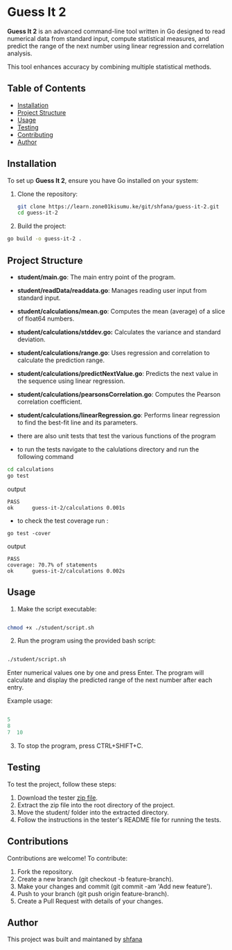 # Guess It 2

**Guess It 2** is an advanced command-line tool written in Go designed to read numerical data from standard input, compute statistical measures, and predict the range of the next number using linear regression and correlation analysis. 

This tool enhances accuracy by combining multiple statistical methods.

## Table of Contents

- [Installation](#installation)
- [Project Structure](#project-structure)
- [Usage](#usage)
- [Testing](#testing)
- [Contributing](#contributing)
- [Author](#author)

## Installation

To set up **Guess It 2**, ensure you have Go installed on your system:

1. Clone the repository:
   ```sh
   git clone https://learn.zone01kisumu.ke/git/shfana/guess-it-2.git
   cd guess-it-2
   ```
2. Build the project:

 ```sh
 go build -o guess-it-2 . 
 ```

 ## Project Structure

- **student/main.go**: The main entry point of the program.

- **student/readData/readdata.go**: Manages reading user input from standard input.

- **student/calculations/mean.go**: Computes the mean (average) of a slice of float64 numbers.

- **student/calculations/stddev.go:** Calculates the variance and standard deviation.

- **student/calculations/range.go**: Uses regression and correlation to calculate the prediction range.

- **student/calculations/predictNextValue.go**: Predicts the next value in the sequence using linear regression.

- **student/calculations/pearsonsCorrelation.go**: Computes the Pearson correlation coefficient.

- **student/calculations/linearRegression.go**: Performs linear regression to find the best-fit line and its parameters.

-  there are also unit tests that test the various functions of the program

-  to run the tests navigate to the calulations directory and run the following command

```bash
cd calculations
go test 
```

 output
 ```
 PASS
ok      guess-it-2/calculations 0.001s
```
- to check the test coverage run :

```
go test -cover
```

output 
```
PASS
coverage: 70.7% of statements
ok      guess-it-2/calculations 0.002s
```


## Usage

1.  Make the script executable:

```sh

chmod +x ./student/script.sh
```

2. Run the program using the provided bash script:

```sh

./student/script.sh
```

 Enter numerical values one by one and press Enter. The program will calculate and display the predicted range of the next number after each entry.

Example usage:

```go

5
8
7  10
```

3. To stop the program, press CTRL+SHIFT+C.

## Testing

To test the project, follow these steps:

1. Download the tester [zip file](https://assets.01-edu.org/guess-it/guess-it-dockerized.zip).
2. Extract the zip file into the root directory of the project.
3. Move the student/ folder into the extracted directory.
4. Follow the instructions in the tester's README file for running the tests.

## Contributions

Contributions are welcome! To contribute:

  1. Fork the repository.
  2. Create a new branch (git checkout -b feature-branch).
  3. Make your changes and commit (git commit -am 'Add new feature').
  4. Push to your branch (git push origin feature-branch).
  5. Create a Pull Request with details of your changes.

## Author

This project was built and maintaned by   [shfana](https://github.com/Wambita)